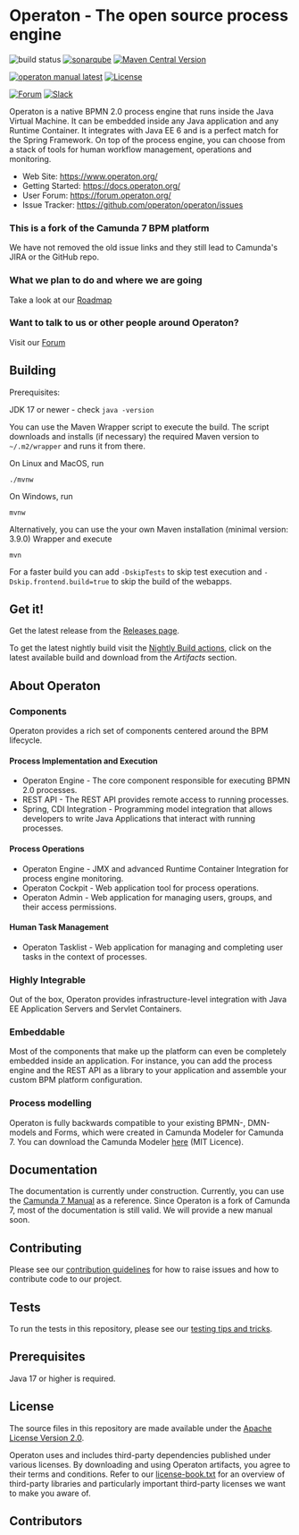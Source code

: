 # Operaton - The open source process engine

![build status](https://github.com/operaton/operaton/actions/workflows/build.yml/badge.svg?branch=main)
[![sonarqube](https://img.shields.io/sonar/tests/operaton_operaton?server=https%3A%2F%2Fsonarcloud.io&logo=sonarcloud)](https://sonarcloud.io/project/overview?id=operaton_operaton)
[![Maven Central Version](https://img.shields.io/maven-central/v/org.operaton.bpm/operaton-bom-root?color=blue&logo=apachemaven)](https://central.sonatype.com/search?q=org.operaton)

[![operaton manual latest](https://img.shields.io/badge/manual-latest-brown.svg)](https://docs.operaton.org/)
[![License](https://img.shields.io/github/license/operaton/operaton?color=blue&logo=apache)](https://github.com/operaton/operaton/blob/main/LICENSE)


[![Forum](https://img.shields.io/badge/forum-Operaton-green)](https://forum.operaton.org/)
[![Slack](https://img.shields.io/badge/chat-Slack-purple)](https://join.slack.com/t/operaton/shared_invite/zt-2v6umjt92-d2DRmsoR1fqDEVlJB5IkNA)

Operaton is a native BPMN 2.0 process engine that runs inside the Java Virtual Machine. It can be embedded inside any Java application and any Runtime Container. It integrates with Java EE 6 and is a perfect match for the Spring Framework. On top of the process engine, you can choose from a stack of tools for human workflow management, operations and monitoring.

- Web Site: https://www.operaton.org/
- Getting Started: https://docs.operaton.org/
- User Forum: https://forum.operaton.org/
- Issue Tracker: https://github.com/operaton/operaton/issues

### This is a fork of the Camunda 7 BPM platform

We have not removed the old issue links and they still lead to Camunda's JIRA or the GitHub repo.

### What we plan to do and where we are going
Take a look at our [Roadmap](https://www.operaton.org/en/#roadmap)

### Want to talk to us or other people around Operaton?
Visit our [Forum](https://forum.operaton.org)

## Building
Prerequisites:

JDK 17 or newer - check `java -version`

You can use the Maven Wrapper script to execute the build. The script downloads and installs (if necessary) the required Maven version to `~/.m2/wrapper` and runs it from there.

On Linux and MacOS, run
```shell
./mvnw
```

On Windows, run
```shell
mvnw
```

Alternatively, you can use the your own Maven installation (minimal version: 3.9.0) Wrapper and execute
```shell
mvn
```

For a faster build you can add `-DskipTests` to skip test execution and `-Dskip.frontend.build=true` to skip the build of the webapps.

## Get it!

Get the latest release from the [Releases page](https://github.com/operaton/operaton/releases).

To get the latest nightly build visit the [Nightly Build actions](https://github.com/operaton/operaton/actions/workflows/nighly-build.yml?query=branch%3Amain+event%3Aschedule+is%3Asuccess++), click on the latest available build and download from the _Artifacts_ section.


## About Operaton

### Components

Operaton provides a rich set of components centered around the BPM lifecycle.

#### Process Implementation and Execution

- Operaton Engine - The core component responsible for executing BPMN 2.0 processes.
- REST API - The REST API provides remote access to running processes.
- Spring, CDI Integration - Programming model integration that allows developers to write Java Applications that interact with running processes.

#### Process Operations

- Operaton Engine - JMX and advanced Runtime Container Integration for process engine monitoring.
- Operaton Cockpit - Web application tool for process operations.
- Operaton Admin - Web application for managing users, groups, and their access permissions.

#### Human Task Management

- Operaton Tasklist - Web application for managing and completing user tasks in the context of processes.

### Highly Integrable

Out of the box, Operaton provides infrastructure-level integration with Java EE Application Servers and Servlet Containers.

### Embeddable

Most of the components that make up the platform can even be completely embedded inside an application. For instance, you can add the process engine and the REST API as a library to your application and assemble your custom BPM platform configuration.

### Process modelling

Operaton is fully backwards compatible to your existing BPMN-, DMN-models and Forms, which were created in Camunda Modeler for Camunda 7. You can download the Camunda Modeler [here](https://camunda.com/download/modeler/) (MIT Licence). 

## Documentation

The documentation is currently under construction. Currently, you can use the [Camunda 7 Manual](https://docs.camunda.org/manual/7.22/) as a reference.
Since Operaton is a fork of Camunda 7, most of the documentation is still valid. We will provide a new manual soon.

## Contributing

Please see our [contribution guidelines](CONTRIBUTING.md) for how to raise issues and how to contribute code to our project.

## Tests

To run the tests in this repository, please see our [testing tips and tricks](TESTING.md).

## Prerequisites

Java 17 or higher is required.

## License

The source files in this repository are made available under the [Apache License Version 2.0](./LICENSE).

Operaton uses and includes third-party dependencies published under various licenses. By downloading and using Operaton artifacts, you agree to their terms and conditions. Refer to our [license-book.txt](./distro/license-book/src/main/resources/license-book.txt) for an overview of third-party libraries and particularly important third-party licenses we want to make you aware of.

## Contributors

<!-- ALL-CONTRIBUTORS-LIST:START - Do not remove or modify this section -->
<!-- prettier-ignore-start -->
<!-- markdownlint-disable -->

<!-- markdownlint-restore -->
<!-- prettier-ignore-end -->

<!-- ALL-CONTRIBUTORS-LIST:END -->
